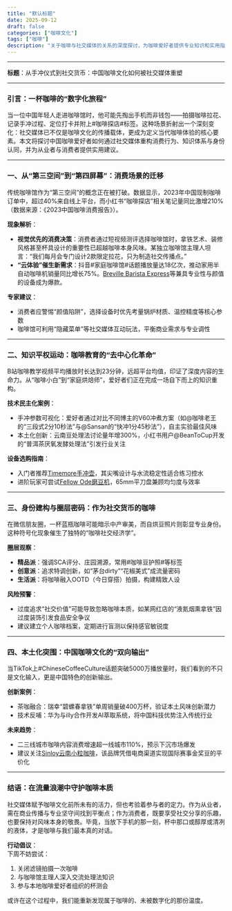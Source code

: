 ```yaml
---
title: "默认标题"
date: 2025-09-12
draft: false
categories: ["咖啡文化"]
tags: ["咖啡"]
description: "关于咖啡与社交媒体的关系的深度探讨，为咖啡爱好者提供专业知识和实用指南。"
---
```


---
**标题**：从手冲仪式到社交货币：中国咖啡文化如何被社交媒体重塑  

---

### 引言：一杯咖啡的“数字化旅程”  
当一位中国年轻人走进咖啡馆时，他可能先掏出手机而非钱包——拍摄咖啡拉花、记录手冲过程、定位打卡并附上#咖啡探店#标签。这种场景折射出一个深刻变化：社交媒体已不仅是咖啡文化的传播载体，更成为定义当代咖啡体验的核心要素。本文将探讨中国咖啡爱好者如何通过社交媒体重构消费行为、知识体系与身份认同，并为从业者与消费者提供实用建议。

---

### 一、从“第三空间”到“第四屏幕”：消费场景的迁移  
传统咖啡馆作为“第三空间”的概念正在被打破。数据显示，2023年中国现制咖啡订单中，超过40%来自线上平台，而小红书“咖啡探店”相关笔记量同比激增210%（数据来源：《2023中国咖啡消费报告》）。  

**现象解析**：  
- **视觉优先的消费决策**：消费者通过短视频测评选择咖啡馆时，拿铁艺术、装修风格甚至杯具设计的重要性已超越咖啡本身风味。某独立咖啡馆主理人坦言：“我们每月会专门设计2款限定拉花，只为制造社交传播点。”  
- **“云体验”催生新需求**：抖音#家庭咖啡馆#话题播放量达18亿次，推动家用半自动咖啡机销量同比增长75%。[Breville Barista Express](https://www.amazon.com/s?k=Breville%20Barista%20Express&tag=coffeeprism-20)等兼具专业性与颜值的设备成为爆款。  

**专家建议**：  
- 消费者应警惕“颜值陷阱”，选择设备时优先考量锅炉材质、温控精度等核心参数  
- 咖啡馆可利用“隐藏菜单”等社交媒体互动玩法，平衡商业需求与专业调性  

---

### 二、知识平权运动：咖啡教育的“去中心化革命”  
B站咖啡教学视频平均播放时长达到23分钟，远超平台均值，印证了深度内容的生命力。从“咖啡小白”到“家庭烘焙师”，爱好者们正在完成一场自下而上的知识重构。  

**技术民主化案例**：  
- 手冲参数可视化：爱好者通过对比不同博主的V60冲煮方案（如@咖啡老王 的“三段式2分10秒法”与@Sansan的“快冲1分45秒法”），自主实验最佳风味  
- 本土化创新：云南豆处理法讨论量年增300%，小红书用户@BeanToCup开发的“普洱茶厌氧发酵处理法”引发行业关注  

**设备选购指南**：  
- 入门者推荐[Timemore手冲壶](https://www.amazon.com/s?k=Timemore%E6%89%8B%E5%86%B2%E5%A3%B6&tag=coffeeprism-20)，其尖嘴设计与水流稳定性适合练习控水  
- 进阶玩家可尝试[Fellow Ode磨豆机](https://www.amazon.com/s?k=Fellow%20Ode%E7%A3%A8%E8%B1%86%E6%9C%BA&tag=coffeeprism-20)，65mm平刀盘兼顾均匀度与效率  

---

### 三、身份建构与圈层密码：作为社交货币的咖啡  
在微信朋友圈，一杯蓝瓶咖啡可能暗示中产审美，而自烘豆照片则彰显专业身份。这种符号化现象催生了独特的“咖啡社交经济学”。  

**圈层观察**：  
- **精品派**：强调SCA评分、庄园溯源，常用#咖啡豆护照#等标签  
- **创意派**：追求特调创新，如“茅台dirty”“花椒美式”成流量密码  
- **生活派**：将咖啡融入OOTD（今日穿搭）拍摄，构建精致人设  

**风险预警**：  
- 过度追求“社交价值”可能导致忽略咖啡本质，如某网红店的“液氮烟熏拿铁”因过度装饰引发食品安全争议  
- 建议建立个人咖啡档案，定期进行盲测以保持感官敏锐度  

---

### 四、本土化突围：中国咖啡文化的“双向输出”  
当TikTok上#ChineseCoffeeCulture话题突破5000万播放量时，我们看到的不只是文化输入，更是中国特色的创新输出。  

**创新案例**：  
- 茶咖融合：瑞幸“碧螺春拿铁”单周销量破400万杯，验证本土风味创新潜力  
- 技术反哺：华为与illy合作开发AI萃取系统，将中国科技优势注入传统行业  

**未来趋势**：  
- 二三线城市咖啡内容消费增速超一线城市110%，预示下沉市场爆发  
- 建议关注[Sinloy云南小粒咖啡](https://www.amazon.com/s?k=Sinloy%E4%BA%91%E5%8D%97%E5%B0%8F%E7%B2%92%E5%92%96%E5%95%A1&tag=coffeeprism-20)，该品牌凭借电商渠道实现国际赛事金奖豆的平价化  

---

### 结语：在流量浪潮中守护咖啡本质  
社交媒体赋予咖啡文化前所未有的活力，但也考验着参与者的定力。作为从业者，需在商业传播与专业坚守间找到平衡点；作为消费者，既要享受社交分享的乐趣，也要保持对风味本身的敬畏。毕竟，当放下手机的那一刻，杯中那口或醇厚或清冽的液体，才是咖啡与我们最本真的对话。  

**行动倡议**：  
下周不妨尝试：  
1. 关闭滤镜拍摄一次咖啡  
2. 与咖啡馆主理人深入交流处理法知识  
3. 参与本地咖啡爱好者组织的杯测会  

或许在这个过程中，我们能重新发现属于咖啡的、未被数字化的那份温度。